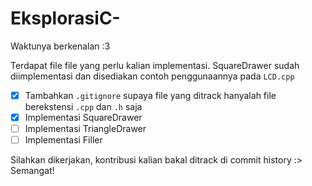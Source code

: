# EksplorasiC-
Waktunya berkenalan :3

Terdapat file file yang perlu kalian implementasi. SquareDrawer sudah diimplementasi dan disediakan contoh penggunaannya pada `LCD.cpp`

- [x] Tambahkan `.gitignore` supaya file yang ditrack hanyalah file berekstensi `.cpp` dan `.h` saja
- [x] Implementasi SquareDrawer
- [ ] Implementasi TriangleDrawer
- [ ] Implementasi Filler

Silahkan dikerjakan, kontribusi kalian bakal ditrack di commit history :> Semangat!
